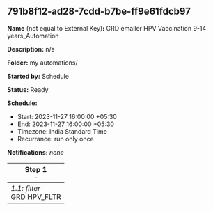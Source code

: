 ## 791b8f12-ad28-7cdd-b7be-ff9e61fdcb97

**Name** (not equal to External Key)**:** GRD emailer HPV Vaccination 9-14 years_Automation

**Description:** n/a

**Folder:** my automations/

**Started by:** Schedule

**Status:** Ready

**Schedule:**

* Start: 2023-11-27 16:00:00 +05:30
* End: 2023-11-27 16:00:00 +05:30
* Timezone: India Standard Time
* Recurrance: run only once

**Notifications:** _none_


| Step 1<br>_<small>-</small>_ |
| --- |
| _1.1: filter_<br>GRD HPV_FLTR |

